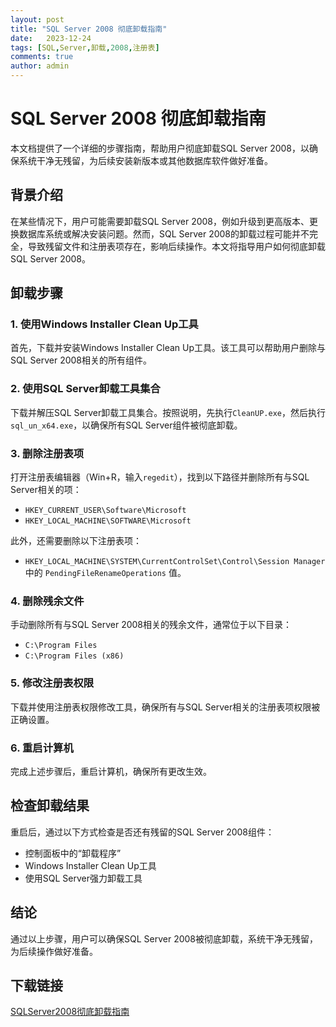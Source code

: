 ```yaml
---
layout: post
title: "SQL Server 2008 彻底卸载指南"
date:   2023-12-24
tags: [SQL,Server,卸载,2008,注册表]
comments: true
author: admin
---
```

# SQL Server 2008 彻底卸载指南

本文档提供了一个详细的步骤指南，帮助用户彻底卸载SQL Server 2008，以确保系统干净无残留，为后续安装新版本或其他数据库软件做好准备。

## 背景介绍

在某些情况下，用户可能需要卸载SQL Server 2008，例如升级到更高版本、更换数据库系统或解决安装问题。然而，SQL Server 2008的卸载过程可能并不完全，导致残留文件和注册表项存在，影响后续操作。本文将指导用户如何彻底卸载SQL Server 2008。

## 卸载步骤

### 1. 使用Windows Installer Clean Up工具

首先，下载并安装Windows Installer Clean Up工具。该工具可以帮助用户删除与SQL Server 2008相关的所有组件。

### 2. 使用SQL Server卸载工具集合

下载并解压SQL Server卸载工具集合。按照说明，先执行`CleanUP.exe`，然后执行`sql_un_x64.exe`，以确保所有SQL Server组件被彻底卸载。

### 3. 删除注册表项

打开注册表编辑器（Win+R，输入`regedit`），找到以下路径并删除所有与SQL Server相关的项：
- `HKEY_CURRENT_USER\Software\Microsoft`
- `HKEY_LOCAL_MACHINE\SOFTWARE\Microsoft`

此外，还需要删除以下注册表项：
- `HKEY_LOCAL_MACHINE\SYSTEM\CurrentControlSet\Control\Session Manager` 中的 `PendingFileRenameOperations` 值。

### 4. 删除残余文件

手动删除所有与SQL Server 2008相关的残余文件，通常位于以下目录：
- `C:\Program Files`
- `C:\Program Files (x86)`

### 5. 修改注册表权限

下载并使用注册表权限修改工具，确保所有与SQL Server相关的注册表项权限被正确设置。

### 6. 重启计算机

完成上述步骤后，重启计算机，确保所有更改生效。

## 检查卸载结果

重启后，通过以下方式检查是否还有残留的SQL Server 2008组件：
- 控制面板中的“卸载程序”
- Windows Installer Clean Up工具
- 使用SQL Server强力卸载工具

## 结论

通过以上步骤，用户可以确保SQL Server 2008被彻底卸载，系统干净无残留，为后续操作做好准备。

## 下载链接

[SQLServer2008彻底卸载指南](https://pan.quark.cn/s/e2dfa602efcb)